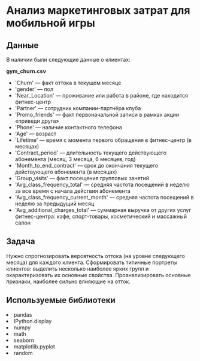 # Анализ маркетинговых затрат для мобильной игры

## Данные

В наличии были следующие данные о клиентах:

**gym_churn.csv**
- 'Churn' — факт оттока в текущем месяце
- 'gender' — пол
- 'Near_Location' — проживание или работа в районе, где находится фитнес-центр
- 'Partner' — сотрудник компании-партнёра клуба
- 'Promo_friends' — факт первоначальной записи в рамках акции «приведи друга»
- 'Phone' — наличие контактного телефона
- 'Age' — возраст
- 'Lifetime' — время с момента первого обращения в фитнес-центр (в месяцах)
- 'Contract_period' — длительность текущего действующего абонемента (месяц, 3 месяца, 6 месяцев, год)
- 'Month_to_end_contract' — срок до окончания текущего действующего абонемента (в месяцах)
- 'Group_visits' — факт посещения групповых занятий
- 'Avg_class_frequency_total' — средняя частота посещений в неделю за все время с начала действия абонемента
- 'Avg_class_frequency_current_month' — средняя частота посещений в неделю за предыдущий месяц
- 'Avg_additional_charges_total' — суммарная выручка от других услуг фитнес-центра: кафе, спорт-товары, косметический и массажный салон

## Задача

Нужно спрогнозировать вероятность оттока (на уровне следующего месяца) для каждого клиента. Сформировать типичные портреты клиентов: выделить несколько наиболее ярких групп и охарактеризовать их основные свойства. Проанализировать основные признаки, наиболее сильно влияющие на отток.

## Используемые библиотеки
<li>pandas <li>IPython.display  <li>numpy <li>math <li>seaborn <li>matplotlib.pyplot <li>random
